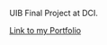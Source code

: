 UIB Final Project at DCI.

<a href="https://akiko-luka.github.io/portfolio/" target="_blank">Link to my Portfolio</a>
